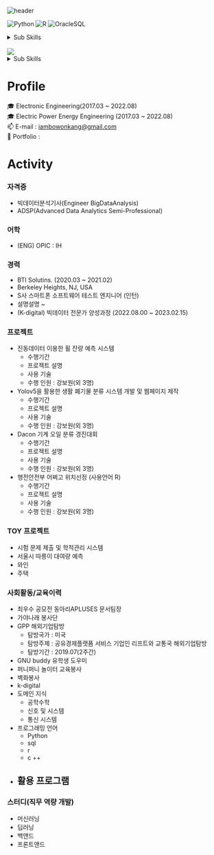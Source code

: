 ![header](https://user-images.githubusercontent.com/117331188/209515349-a25e8c95-d365-44fb-a54b-79a436c2b185.jpg)

![Python](https://img.shields.io/badge/-Python-3178C6?style=flat-square&logo=Python&logoColor=white)
![R](https://img.shields.io/badge/-R-A8B9CC?style=flat-square&logo=R&logoColor=black)
![OracleSQL](https://img.shields.io/badge/-Oracle-FD5750?style=flat-square&logo=Oracle&logoColor=white)

<details>
<summary>Sub Skills</summary>
<p></p>
    
![C++](https://img.shields.io/badge/C++-00599C?style=flat-square&logo=cplusplus&logoColor=white)
    
</details>
<br>
<img src="https://img.shields.io/badge/Flask-000000?style=flat-square&logo=flask&logoColor=white">
<details>
<summary>Sub Skills</summary>
<p></p>
<img src="https://img.shields.io/badge/html5-E34F26?style=flat-square&logo=html5&logoColor=white">
<img src="https://img.shields.io/badge/css-1572B6?style=flat-square&logo=css3&logoColor=white">
<img src="https://img.shields.io/badge/django-092E20?style=flat-square&logo=django&logoColor=white">
<img src="https://img.shields.io/badge/bootstrap-7952B3?style=flat-square&logo=bootstrap&logoColor=white">
</details>

# Profile
🎓 Electronic Engineering(2017.03 ~ 2022.08)
<br>
🎓 Electric Power Energy Engineering (2017.03 ~ 2022.08)
<br>
📫 E-mail : iambowonkang@gmail.com
<br>
📰 Portfolio :

# Activity

### 자격증

- 빅데이터분석기사(Engineer BigDataAnalysis) <br>
- ADSP(Advanced Data Analytics Semi-Professional) <br>

### 어학
- (ENG) OPIC : IH

### 경력
- BTI Solutins. (2020.03 ~ 2021.02)
- Berkeley Heights, NJ, USA 
- S사 스마트폰 소프트웨어 테스트 엔지니어 (인턴)
- 설명설명 ~ 
- (K-digital) 빅데이터 전문가 양성과정 (2022.08.00 ~ 2023.02.15)

### 프로젝트
- 진동데이터 이용한 휠 잔량 예측 시스템
    - 수행기간
    - 프로젝트 설명
    - 사용 기술
    - 수행 인원 : 강보원(외 3명)  
- Yolov5을 활용한 생활 폐기물 분류 시스템 개발 및 웹페이지 제작 
    - 수행기간
    - 프로젝트 설명
    - 사용 기술
    - 수행 인원 : 강보원(외 3명)
- Dacon 기계 오일 분류 경진대회 
    - 수행기간
    - 프로젝트 설명
    - 사용 기술
    - 수행 인원 : 강보원(외 3명)
- 행전안전부 어쩌고 위치선정 (사용언어 R) 
    - 수행기간
    - 프로젝트 설명
    - 사용 기술
    - 수행 인원 : 강보원(외 3명)


### TOY 프로젝트
- 시험 문제 제출 및 학적관리 시스템 
- 서울시 따릉이 대여량 예측 
- 와인 
- 주택

### 사회활동/교육이력
- 최우수 공모전 동아리APLUSES 문서팀장
- 가야나래 봉사단 
- GPP 해외기업탐방
    - 탐방국가 : 미국
    - 탐방주제 : 공유경제플랫폼 서비스 기업인 리프트와 교통국 해외기업탐방
    - 탐방기간 : 2019.07(2주간)
- GNU buddy 유학생 도우미 
- 퍼니퍼니 놀이터 교육봉사 
- 벽화봉사
- k-digital 
- 도메인 지식 
    - 공학수학
    - 신호 및 시스템
    - 통신 시스템 
- 프로그래밍 언어 
    - Python 
    - sql 
    - r
    - c ++ 
- 활용 프로그램 
    - 

### 스터디(직무 역량 개발)
- 머신러닝
- 딥러닝
- 백앤드 
- 프론트앤드 

